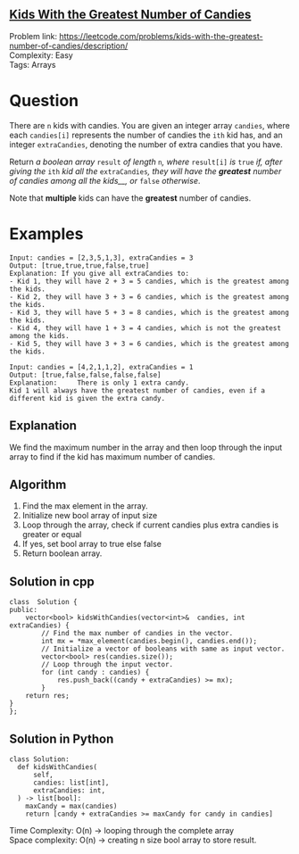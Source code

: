 ## [Kids With the Greatest Number of Candies](https://leetcode.com/problems/kids-with-the-greatest-number-of-candies/)


Problem link: https://leetcode.com/problems/kids-with-the-greatest-number-of-candies/description/ <br>
Complexity: Easy <br>
Tags: Arrays <br>

# Question

There are  `n`  kids with candies. You are given an integer array  `candies`, where each  `candies[i]`  represents the number of candies the  `ith`  kid has, and an integer  `extraCandies`, denoting the number of extra candies that you have.

Return  _a boolean array_ `result` _of length_ `n`_, where_ `result[i]` _is_ `true` _if, after giving the_ `ith` _kid all the_ `extraCandies`_, they will have the  **greatest**  number of candies among all the kids__, or_ `false` _otherwise_.

Note that  **multiple**  kids can have the  **greatest**  number of candies.


# Examples

    Input: candies = [2,3,5,1,3], extraCandies = 3
    Output: [true,true,true,false,true] 
    Explanation: If you give all extraCandies to:
    - Kid 1, they will have 2 + 3 = 5 candies, which is the greatest among the kids.
    - Kid 2, they will have 3 + 3 = 6 candies, which is the greatest among the kids.
    - Kid 3, they will have 5 + 3 = 8 candies, which is the greatest among the kids.
    - Kid 4, they will have 1 + 3 = 4 candies, which is not the greatest among the kids.
    - Kid 5, they will have 3 + 3 = 6 candies, which is the greatest among the kids.
    
    Input: candies = [4,2,1,1,2], extraCandies = 1
    Output: [true,false,false,false,false] 
    Explanation:	 There is only 1 extra candy.
    Kid 1 will always have the greatest number of candies, even if a different kid is given the extra candy.

## Explanation

We find the maximum number in the array and then loop through the input array to find if the kid has maximum number of candies.

## Algorithm

1. Find the max element in the array.
2. Initialize new bool array of input size
3. Loop through the array, check if current candies plus extra candies is greater or equal 
4. If yes, set bool array to true else false
5. Return boolean array. 

## Solution in cpp
```
class  Solution {
public:
    vector<bool> kidsWithCandies(vector<int>&  candies, int  extraCandies) {
        // Find the max number of candies in the vector.
        int mx = *max_element(candies.begin(), candies.end());
        // Initialize a vector of booleans with same as input vector.
        vector<bool> res(candies.size());
        // Loop through the input vector. 
        for (int candy : candies) {
            res.push_back((candy + extraCandies) >= mx);
        }
    return res;
}
};
```

## Solution in Python
```
class Solution:
  def kidsWithCandies(
      self,
      candies: list[int],
      extraCandies: int,
  ) -> list[bool]:
    maxCandy = max(candies)
    return [candy + extraCandies >= maxCandy for candy in candies]
```

Time Complexity: O(n) -> looping through the complete array <br>
Space complexity: O(n) -> creating n size bool array to store result. 	